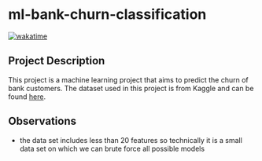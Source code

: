 # ml-bank-churn-classification

[![wakatime](https://wakatime.com/badge/user/a3c2ece2-f19f-4e30-8e2c-2bbdb672f71d/project/785af3d5-4c6e-410a-a9a8-5b2bd72aa750.svg)](https://wakatime.com/badge/user/a3c2ece2-f19f-4e30-8e2c-2bbdb672f71d/project/785af3d5-4c6e-410a-a9a8-5b2bd72aa750)

## Project Description

This project is a machine learning project that aims to predict the churn of bank customers. The dataset used in this project is from Kaggle and can be found [here](https://www.kaggle.com/competitions/playground-series-s4e1/data).

## Observations

-   the data set includes less than 20 features so technically it is a small data set on which we can brute force all possible models
